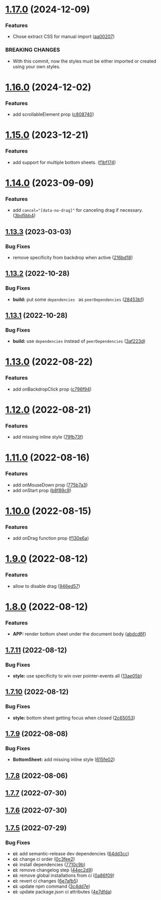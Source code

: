 # [1.17.0](https://github.com/azabraao/react-draggable-bottom-sheet/compare/v1.16.0...v1.17.0) (2024-12-09)


### Features

* Chose extract CSS for manual import ([aa00207](https://github.com/azabraao/react-draggable-bottom-sheet/commit/aa002079624b8dfeff1ce41ed0b149e8885ecb60))


### BREAKING CHANGES

* With this commit, now the styles must be either imported or created using your own styles.

# [1.16.0](https://github.com/azabraao/react-draggable-bottom-sheet/compare/v1.15.0...v1.16.0) (2024-12-02)


### Features

* add scrollableElement prop ([c808740](https://github.com/azabraao/react-draggable-bottom-sheet/commit/c808740f736ab5344b6ccf84ac5f10630519051a))

# [1.15.0](https://github.com/azabraao/react-draggable-bottom-sheet/compare/v1.14.0...v1.15.0) (2023-12-21)


### Features

* add support for multiple bottom sheets. ([f1bf174](https://github.com/azabraao/react-draggable-bottom-sheet/commit/f1bf17489475af670fa08ae4f77209352a502de2))

# [1.14.0](https://github.com/azabraao/react-draggable-bottom-sheet/compare/v1.13.3...v1.14.0) (2023-09-09)


### Features

* add `cancel="[data-no-drag]"`  for canceling drag if necessary. ([3bd5bb4](https://github.com/azabraao/react-draggable-bottom-sheet/commit/3bd5bb401b020ffabcd94ea31f5eec09878cb9f8))

## [1.13.3](https://github.com/azabraao/react-draggable-bottom-sheet/compare/v1.13.2...v1.13.3) (2023-03-03)


### Bug Fixes

* remove specificity from backdrop when active ([216bd18](https://github.com/azabraao/react-draggable-bottom-sheet/commit/216bd18ec6f678751916e144306d762bd6b724d8))

## [1.13.2](https://github.com/azabraao/react-draggable-bottom-sheet/compare/v1.13.1...v1.13.2) (2022-10-28)


### Bug Fixes

* **build:** put some `dependencies ` as `peerDependencies` ([28453b1](https://github.com/azabraao/react-draggable-bottom-sheet/commit/28453b11f76d3b8b5e24d5b33262cc9e4a596d47))

## [1.13.1](https://github.com/azabraao/react-draggable-bottom-sheet/compare/v1.13.0...v1.13.1) (2022-10-28)


### Bug Fixes

* **build:** use `dependencies` instead of `peerDependencies` ([3af223d](https://github.com/azabraao/react-draggable-bottom-sheet/commit/3af223d46400de7580fb970a80b154f46f716ef9))

# [1.13.0](https://github.com/azabraao/react-draggable-bottom-sheet/compare/v1.12.0...v1.13.0) (2022-08-22)


### Features

* add onBackdropClick prop ([c796f94](https://github.com/azabraao/react-draggable-bottom-sheet/commit/c796f94fb457c2c220d86c9c9ecea95c69dae12d))

# [1.12.0](https://github.com/azabraao/react-draggable-bottom-sheet/compare/v1.11.0...v1.12.0) (2022-08-21)


### Features

* add missing inline style ([79fb73f](https://github.com/azabraao/react-draggable-bottom-sheet/commit/79fb73f07adfd09d9ec24c37eba33bed360e9069))

# [1.11.0](https://github.com/azabraao/react-draggable-bottom-sheet/compare/v1.10.0...v1.11.0) (2022-08-16)


### Features

* add onMouseDown prop ([775b7a3](https://github.com/azabraao/react-draggable-bottom-sheet/commit/775b7a37604652e5b23c8d9603931c7a0ccc243c))
* add onStart prop ([b8f89c9](https://github.com/azabraao/react-draggable-bottom-sheet/commit/b8f89c9511c712b10c60c1d013a9956198a2612a))

# [1.10.0](https://github.com/azabraao/react-draggable-bottom-sheet/compare/v1.9.0...v1.10.0) (2022-08-15)


### Features

* add onDrag function prop ([f130e6a](https://github.com/azabraao/react-draggable-bottom-sheet/commit/f130e6a9db9fee5dda88b9d7226fcff8591a1b6a))

# [1.9.0](https://github.com/azabraao/react-draggable-bottom-sheet/compare/v1.8.0...v1.9.0) (2022-08-12)


### Features

* allow to disable drag ([946ed57](https://github.com/azabraao/react-draggable-bottom-sheet/commit/946ed5725672e59fbe5272eb34e85360f7a3a5de))

# [1.8.0](https://github.com/azabraao/react-draggable-bottom-sheet/compare/v1.7.11...v1.8.0) (2022-08-12)


### Features

* **APP:** render bottom sheet under the document body ([abdcd6f](https://github.com/azabraao/react-draggable-bottom-sheet/commit/abdcd6f44abc3be6c92d08f63f90df3c6f0a4ae3))

## [1.7.11](https://github.com/azabraao/react-draggable-bottom-sheet/compare/v1.7.10...v1.7.11) (2022-08-12)


### Bug Fixes

* **style:** use specificity to win over pointer-events all ([13ae05b](https://github.com/azabraao/react-draggable-bottom-sheet/commit/13ae05b67519ee5941446f237f06e4b825bf2609))

## [1.7.10](https://github.com/azabraao/react-draggable-bottom-sheet/compare/v1.7.9...v1.7.10) (2022-08-12)


### Bug Fixes

* **style:** bottom sheet getting focus when closed ([2c65053](https://github.com/azabraao/react-draggable-bottom-sheet/commit/2c65053b97c12f833a852389430830d0b81ade86))

## [1.7.9](https://github.com/azabraao/react-draggable-bottom-sheet/compare/v1.7.8...v1.7.9) (2022-08-08)


### Bug Fixes

* **BottomSheet:** add missing inline style ([615fe02](https://github.com/azabraao/react-draggable-bottom-sheet/commit/615fe027719194b1ab6e32a4e199bb0af12fd6dc))

## [1.7.8](https://github.com/azabraao/react-draggable-bottom-sheet/compare/v1.7.7...v1.7.8) (2022-08-06)

## [1.7.7](https://github.com/azabraao/react-draggable-bottom-sheet/compare/v1.7.6...v1.7.7) (2022-07-30)

## [1.7.6](https://github.com/azabraao/react-draggable-bottom-sheet/compare/v1.7.5...v1.7.6) (2022-07-30)

## [1.7.5](https://github.com/azabraao/react-draggable-bottom-sheet/compare/v1.7.4...v1.7.5) (2022-07-29)


### Bug Fixes

* **ci:** add semantic-release dev dependencies ([64dd3cc](https://github.com/azabraao/react-draggable-bottom-sheet/commit/64dd3ccba208890438ee1058f58d4943ac78111d))
* **ci:** change ci order ([0c3fee2](https://github.com/azabraao/react-draggable-bottom-sheet/commit/0c3fee20dc20cd1c408ac4370c488a5c41f1d1ba))
* **ci:** install dependencies ([7710c9b](https://github.com/azabraao/react-draggable-bottom-sheet/commit/7710c9b80d0f89986d145996dd873c0159e34db8))
* **ci:** remove changelog step ([44ec2d9](https://github.com/azabraao/react-draggable-bottom-sheet/commit/44ec2d9f7adeedfa3d5e6615d4425a9dbcf32998))
* **ci:** remove global installations from ci ([0a86f09](https://github.com/azabraao/react-draggable-bottom-sheet/commit/0a86f09e73e23409c5cfa139b67d09cb5e6ad09c))
* **ci:** revert ci changes ([6e7afb5](https://github.com/azabraao/react-draggable-bottom-sheet/commit/6e7afb5390776734e36b5873460ce8b5f0ec28e0))
* **ci:** update npm command ([3c4dd7e](https://github.com/azabraao/react-draggable-bottom-sheet/commit/3c4dd7ee74ed6f8c1b8e9802cb009199e5c5585c))
* **ci:** update package.json ci attributes ([4e7dfda](https://github.com/azabraao/react-draggable-bottom-sheet/commit/4e7dfda520f79e7adc08249ee3fd7775656ca5f5))
